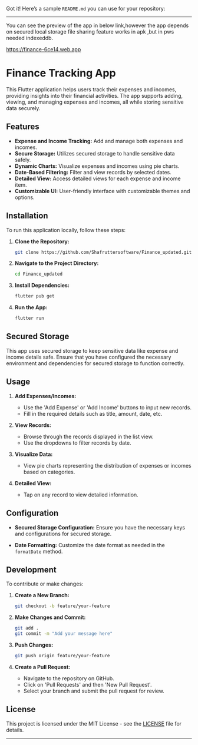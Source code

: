 Got it! Here’s a sample `README.md` you can use for your repository:

---
You can see the preview of the app in below link,however the app depends on secured local storage file sharing feature works in apk ,but in pws needed indexeddb.


https://finance-6ce14.web.app



# Finance Tracking App

This Flutter application helps users track their expenses and incomes, providing insights into their financial activities. 
The app supports adding, viewing, and managing expenses and incomes, all while storing sensitive data securely.

## Features

- **Expense and Income Tracking:** Add and manage both expenses and incomes.
- **Secure Storage:** Utilizes secured storage to handle sensitive data safely.
- **Dynamic Charts:** Visualize expenses and incomes using pie charts.
- **Date-Based Filtering:** Filter and view records by selected dates.
- **Detailed View:** Access detailed views for each expense and income item.
- **Customizable UI:** User-friendly interface with customizable themes and options.

## Installation

To run this application locally, follow these steps:

1. **Clone the Repository:**
   ```bash
   git clone https://github.com/Shafruttersoftware/Finance_updated.git
   ```

2. **Navigate to the Project Directory:**
   ```bash
   cd Finance_updated
   ```

3. **Install Dependencies:**
   ```bash
   flutter pub get
   ```

4. **Run the App:**
   ```bash
   flutter run
   ```

## Secured Storage

This app uses secured storage to keep sensitive data like expense and income details safe. Ensure that you have configured the necessary environment and dependencies for secured storage to function correctly.

## Usage

1. **Add Expenses/Incomes:**
   - Use the 'Add Expense' or 'Add Income' buttons to input new records.
   - Fill in the required details such as title, amount, date, etc.
   
2. **View Records:**
   - Browse through the records displayed in the list view.
   - Use the dropdowns to filter records by date.

3. **Visualize Data:**
   - View pie charts representing the distribution of expenses or incomes based on categories.

4. **Detailed View:**
   - Tap on any record to view detailed information.

## Configuration

- **Secured Storage Configuration:** Ensure you have the necessary keys and configurations for secured storage.

- **Date Formatting:** Customize the date format as needed in the `formatDate` method.

## Development

To contribute or make changes:

1. **Create a New Branch:**
   ```bash
   git checkout -b feature/your-feature
   ```

2. **Make Changes and Commit:**
   ```bash
   git add .
   git commit -m "Add your message here"
   ```

3. **Push Changes:**
   ```bash
   git push origin feature/your-feature
   ```

4. **Create a Pull Request:**

   - Navigate to the repository on GitHub.
   - Click on 'Pull Requests' and then 'New Pull Request'.
   - Select your branch and submit the pull request for review.

## License

This project is licensed under the MIT License - see the [LICENSE](LICENSE) file for details.

---

